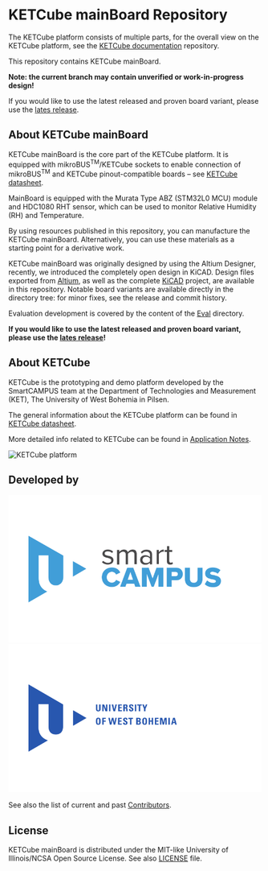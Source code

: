 # KETCube mainBoard Repository

The KETCube platform consists of multiple parts, for the overall view on the 
KETCube platform, see the 
[KETCube documentation](https://github.com/SmartCAMPUSZCU/KETCube-docs)
repository.

This repository contains KETCube mainBoard.

**Note: the current branch may contain unverified or work-in-progress design!**

If you would like to use the latest released and proven board variant, please use the [lates release](https://github.com/SmartCAMPUSZCU/KETCube-mainBoard/releases/latest).

## About KETCube mainBoard
KETCube mainBoard is the core part of the KETCube platform.  It is 
equipped with mikroBUS<sup>TM</sup>/KETCube sockets to enable connection of
mikroBUS<sup>TM</sup> and KETCube pinout-compatible boards – see 
[KETCube datasheet](https://github.com/SmartCAMPUSZCU/KETCube-docs/blob/master/KETCubeDatasheet.pdf).

MainBoard is equipped with the Murata Type ABZ (STM32L0 MCU) module 
and HDC1080 RHT sensor, which can be used to monitor 
Relative Humidity (RH) and Temperature.

By using resources published in this repository, you can manufacture the KETCube mainBoard. 
Alternatively, you can use these materials as a starting point for a derivative work.

KETCube mainBoard was originally designed by using the Altium Designer, recently,
we introduced the completely open design in KiCAD. Design files exported from [Altium](Altium/), 
as well as the complete [KiCAD](KiCAD/) project, are available in this repository. 
Notable board variants are available directly in the directory tree: for minor fixes, see the release and commit history.

Evaluation development is covered by the content of the [Eval](Eval/) directory.

**If you would like to use the latest released and proven board variant, please use the [lates release](https://github.com/SmartCAMPUSZCU/KETCube-mainBoard/releases/latest)!**

## About KETCube

KETCube is the prototyping and demo platform developed by the SmartCAMPUS team 
at the Department of Technologies and Measurement (KET), 
The University of West Bohemia in Pilsen.

The general information about the KETCube platform can be found in 
[KETCube datasheet](https://github.com/SmartCAMPUSZCU/KETCube-docs/blob/master/KETCubeDatasheet.pdf).

More detailed info related to KETCube can be found in 
[Application Notes](https://github.com/SmartCAMPUSZCU/KETCube-docs/tree/master/appNotes).

![KETCube platform](https://github.com/SmartCAMPUSZCU/KETCube-docs/blob/master/resources/images/ketCube_all_photo_webQ.jpg)

## Developed by

[![SmartCAMPUS ZCU](https://github.com/SmartCAMPUSZCU/KETCube-docs/blob/master/resources/images/smartCAMPUSZCU_logo.svg)](https://www.smartcampus.cz/en)
[![ZCU](https://github.com/SmartCAMPUSZCU/KETCube-docs/blob/master/resources/images/ZCU_logotype.svg)](https://www.zcu.cz/en)

See also the list of current and past 
[Contributors](https://github.com/SmartCAMPUSZCU/KETCube-mainBoard/blob/master/CONTRIBUTORS).

## License

KETCube mainBoard is distributed under the MIT-like University of Illinois/NCSA Open Source 
License. 
See also 
[LICENSE](https://github.com/SmartCAMPUSZCU/KETCube-mainBoard/blob/master/LICENSE) file.

